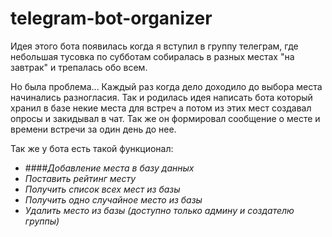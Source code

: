 # telegram-bot-organizer

Идея этого бота появилась когда я вступил в группу телеграм, где небольшая тусовка по субботам собиралась в разных местах "на завтрак" и трепалась обо всем.

Но была проблема... Каждый раз когда дело доходило до выбора места начинались разногласия. Так и родилась идея написать бота который хранил в базе некие места для встреч а потом из этих мест создавал опросы и закидывал в чат. Так же он формировал сообщение о месте и времени встречи за один день до нее.

Так же у бота есть такой функционал:
- ####_Добавление места в базу данных_
- _Поставить рейтинг месту_
- _Получить список всех мест из базы_
- _Получить одно случайное место из базы_
- _Удалить место из базы (доступно только админу и создателю группы)_


